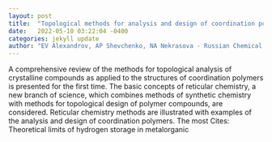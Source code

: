 ```yaml
---
layout: post
title:  "Topological methods for analysis and design of coordination polymers"
date:   2022-05-10 03:22:04 -0400
categories: jekyll update
author: "EV Alexandrov, AP Shevchenko, NA Nekrasova - Russian Chemical Reviews, 2022"
---
```

A comprehensive review of the methods for topological analysis of crystalline compounds as applied to the structures of coordination polymers is presented for the first time. The basic concepts of reticular chemistry, a new branch of science, which combines methods of synthetic chemistry with methods for topological design of polymer compounds, are considered. Reticular chemistry methods are illustrated with examples of the analysis and design of coordination polymers. The most Cites: Theoretical limits of hydrogen storage in metalorganic